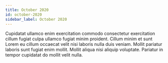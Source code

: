 ```yaml
---
title: October 2020
id: october-2020
sidebar_label: October 2020
---
```


Cupidatat ullamco enim exercitation commodo consectetur exercitation cillum fugiat culpa ullamco fugiat minim proident. Cillum minim et sunt Lorem eu cillum occaecat velit nisi laboris nulla duis veniam. Mollit pariatur laboris sunt fugiat enim mollit. Mollit aliqua nisi aliquip voluptate. Pariatur in tempor cupidatat do mollit velit nulla.

